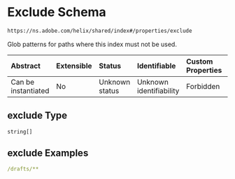 # Exclude Schema

```txt
https://ns.adobe.com/helix/shared/index#/properties/exclude
```

Glob patterns for paths where this index must not be used.

| Abstract            | Extensible | Status         | Identifiable            | Custom Properties | Additional Properties | Access Restrictions | Defined In                                                      |
| :------------------ | :--------- | :------------- | :---------------------- | :---------------- | :-------------------- | :------------------ | :-------------------------------------------------------------- |
| Can be instantiated | No         | Unknown status | Unknown identifiability | Forbidden         | Allowed               | none                | [index.schema.json\*](index.schema.json "open original schema") |

## exclude Type

`string[]`

## exclude Examples

```yaml
/drafts/**

```
